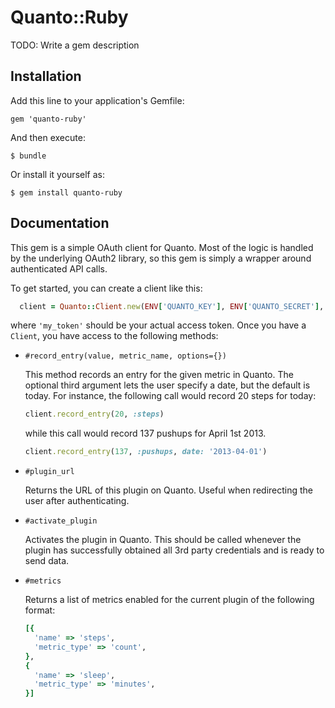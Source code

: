 # Quanto::Ruby

TODO: Write a gem description

## Installation

Add this line to your application's Gemfile:

    gem 'quanto-ruby'

And then execute:

    $ bundle

Or install it yourself as:

    $ gem install quanto-ruby

## Documentation

This gem is a simple OAuth client for Quanto.
Most of the logic is handled by the underlying OAuth2 library, so this gem is simply a wrapper around authenticated API calls.

To get started, you can create a client like this:

```ruby
  client = Quanto::Client.new(ENV['QUANTO_KEY'], ENV['QUANTO_SECRET'], access_token: 'my token')
```

where `'my_token'` should be your actual access token. Once you have a `Client`, you have access to the following methods:

- `#record_entry(value, metric_name, options={})`

    This method records an entry for the given metric in Quanto.
    The optional third argument lets the user specify a date, but the default is today.
    For instance, the following call would record 20 steps for today:

    ```ruby
    client.record_entry(20, :steps)
    ```

    while this call would record 137 pushups for April 1st 2013.

    ```ruby
    client.record_entry(137, :pushups, date: '2013-04-01')
    ```

- `#plugin_url`

    Returns the URL of this plugin on Quanto.
    Useful when redirecting the user after authenticating.

- `#activate_plugin`

    Activates the plugin in Quanto.
    This should be called whenever the plugin has successfully obtained all 3rd party credentials and is ready to send data.

- `#metrics`

    Returns a list of metrics enabled for the current plugin of the following format:

    ```ruby
    [{
      'name' => 'steps',
      'metric_type' => 'count',
    },
    {
      'name' => 'sleep',
      'metric_type' => 'minutes',
    }]
    ```
